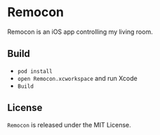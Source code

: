 # Remocon
Remocon is an iOS app controlling my living room.

## Build
- `pod install`
- `open Remocon.xcworkspace` and run Xcode
- `Build`

## License
`Remocon` is released under the MIT License.
